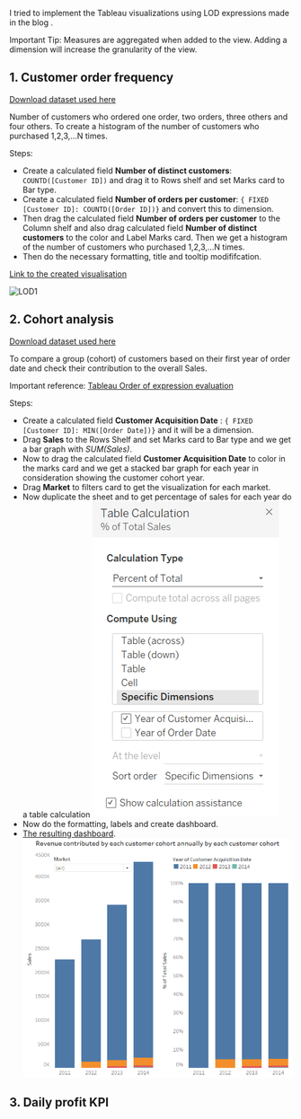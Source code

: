 I tried to implement the Tableau visualizations using LOD expressions made in the blog [](https://www.tableau.com/about/blog/LOD-expressions).

Important Tip: Measures are aggregated when added to the view. Adding a dimension will increase the granularity of the view.  


## 1. Customer order frequency

[Download dataset used here](https://www.dropbox.com/s/qmn7q50r6d4i4bc/superstore_sample.xlsx?dl=0)

Number of customers who ordered one order, two orders, three others and four others. To create a histogram of the number of customers who purchased 1,2,3,...N times.  

Steps:
- Create a calculated field __Number of distinct customers__: `COUNTD([Customer ID])` and drag it to Rows shelf and set Marks card to Bar type. 
- Create a calculated field __Number of orders per customer__: `{ FIXED [Customer ID]: COUNTD([Order ID])}` and convert this to dimension.
- Then drag the calculated field __Number of orders per customer__ to the Column shelf and also drag calculated field __Number of distinct customers__ to the color and Label Marks card. Then we get a histogram of the number of customers who purchased 1,2,3,...N times.
- Then do the necessary formatting, title and tooltip modififcation.

[Link to the created visualisation](https://public.tableau.com/views/HistogramofCustomerOrdersCount/Dashboard1?:display_count=y&publish=yes&:origin=viz_share_link)

![LOD1](../../images/tableau/learning/15_lods/load1.PNG)


## 2. Cohort analysis

[Download dataset used here](https://www.dropbox.com/s/ypodk3kminqa7il/Global%20Superstore.xls?dl=0)

To compare a group (cohort) of customers based on their first year of order date and check their contribution to the overall Sales.

Important reference: [Tableau Order of expression evaluation](https://help.tableau.com/current/pro/desktop/en-us/order_of_operations.htm)

Steps:
- Create a calculated field __Customer Acquisition Date__ : `{ FIXED [Customer ID]: MIN([Order Date])}` and it will be a dimension.
- Drag __Sales__ to the Rows Shelf and set Marks card to Bar type and we get a bar graph with _SUM(Sales)_.
- Now to drag the calculated field __Customer Acquisition Date__ to color in the marks card and we get a stacked bar graph for each year in consideration showing the customer cohort year.
- Drag __Market__ to filters card to get the visualization for each market.
- Now duplicate the sheet  and to get percentage of sales for each year do a table calculation
![LOD1](../../images/tableau/learning/15_lods/lod2_table.PNG)
- Now do the formatting, labels and create dashboard.
- [The resulting dashboard](https://public.tableau.com/views/LOD-Revenuecontributedbyeachcustomercohortannuallybyeachcustomercohort/Dashboard1?:display_count=y&publish=yes&:origin=viz_share_link).
![LOD1](../../images/tableau/learning/15_lods/lod2.PNG)

## 3. Daily profit KPI






















